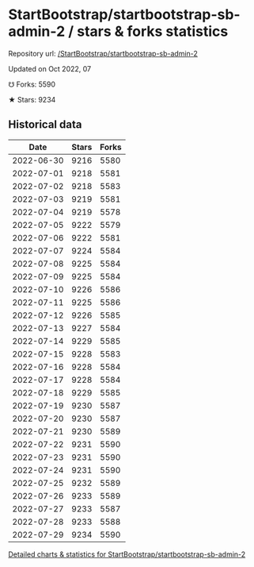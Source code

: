 # StartBootstrap/startbootstrap-sb-admin-2 / stars & forks statistics

Repository url: [/StartBootstrap/startbootstrap-sb-admin-2](https://github.com/StartBootstrap/startbootstrap-sb-admin-2)

Updated on Oct 2022, 07

☋ Forks: 5590

★ Stars: 9234

## Historical data
| Date | Stars | Forks |
|------|-------|-------|
| 2022-06-30 | 9216 | 5580 | 
| 2022-07-01 | 9218 | 5581 | 
| 2022-07-02 | 9218 | 5583 | 
| 2022-07-03 | 9219 | 5581 | 
| 2022-07-04 | 9219 | 5578 | 
| 2022-07-05 | 9222 | 5579 | 
| 2022-07-06 | 9222 | 5581 | 
| 2022-07-07 | 9224 | 5584 | 
| 2022-07-08 | 9225 | 5584 | 
| 2022-07-09 | 9225 | 5584 | 
| 2022-07-10 | 9226 | 5586 | 
| 2022-07-11 | 9225 | 5586 | 
| 2022-07-12 | 9226 | 5585 | 
| 2022-07-13 | 9227 | 5584 | 
| 2022-07-14 | 9229 | 5585 | 
| 2022-07-15 | 9228 | 5583 | 
| 2022-07-16 | 9228 | 5584 | 
| 2022-07-17 | 9228 | 5584 | 
| 2022-07-18 | 9229 | 5585 | 
| 2022-07-19 | 9230 | 5587 | 
| 2022-07-20 | 9230 | 5587 | 
| 2022-07-21 | 9230 | 5589 | 
| 2022-07-22 | 9231 | 5590 | 
| 2022-07-23 | 9231 | 5590 | 
| 2022-07-24 | 9231 | 5590 | 
| 2022-07-25 | 9232 | 5589 | 
| 2022-07-26 | 9233 | 5589 | 
| 2022-07-27 | 9233 | 5587 | 
| 2022-07-28 | 9233 | 5588 | 
| 2022-07-29 | 9234 | 5590 | 


[Detailed charts & statistics for StartBootstrap/startbootstrap-sb-admin-2](https://reviewgithub.com/rep/StartBootstrap/startbootstrap-sb-admin-2)
